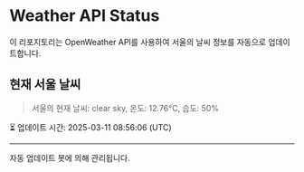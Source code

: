 
# Weather API Status

이 리포지토리는 OpenWeather API를 사용하여 서울의 날씨 정보를 자동으로 업데이트합니다.

## 현재 서울 날씨
> 서울의 현재 날씨: clear sky, 온도: 12.76°C, 습도: 50%

⏳ 업데이트 시간: 2025-03-11 08:56:06 (UTC)

---
자동 업데이트 봇에 의해 관리됩니다.
